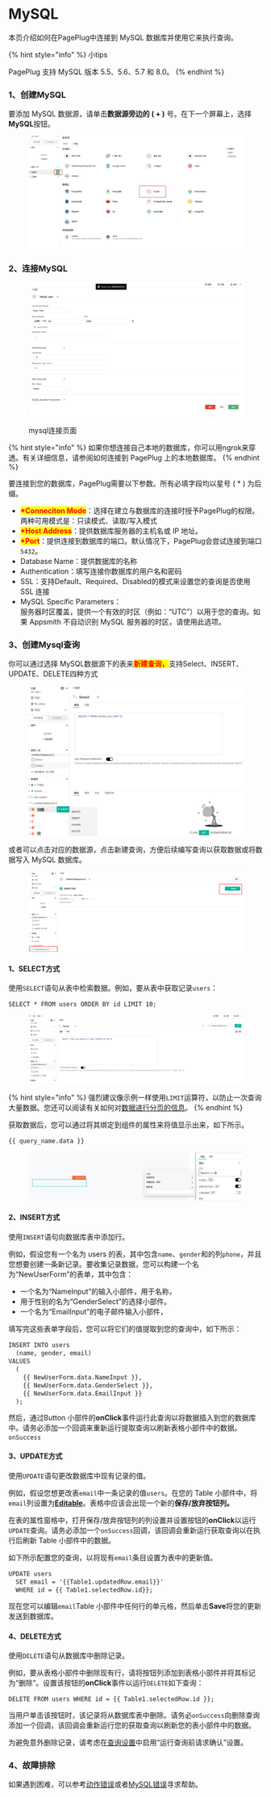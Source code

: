 # MySQL

本页介绍如何在PagePlug中连接到 MySQL 数据库并使用它来执行查询。

{% hint style="info" %}
小tips

PagePlug 支持 MySQL 版本 5.5、5.6、5.7 和 8.0。
{% endhint %}



### 1、创建MySQL

要添加 MySQL 数据源，请单击**数据源旁边的 ( + )** 号。在下一个屏幕上，选择**MySQL**按钮。

<figure><img src="../../../.gitbook/assets/image (38) (1).png" alt=""><figcaption></figcaption></figure>

### 2、连接MySQL

<figure><img src="../../../.gitbook/assets/image (59) (2).png" alt=""><figcaption><p>mysql连接页面</p></figcaption></figure>

{% hint style="info" %}
如果你想连接自己本地的数据库，你可以用ngrok来穿透。有关详细信息，请参阅如何连接到 PagePlug 上的本地数据库。
{% endhint %}

要连接到您的数据库，PagePlug需要以下参数。所有必填字段均以星号 ( \* ) 为后缀。

* <mark style="color:red;">**\*Conneciton Mode**</mark>：选择在建立与数据库的连接时授予PagePlug的权限。两种可用模式是：只读模式、读取/写入模式
* <mark style="color:red;">**\*Host Address**</mark>：提供数据库服务器的主机名或 IP 地址。
* <mark style="color:red;">**\*Port**</mark>：提供连接到数据库的端口。默认情况下，PagePlug会尝试连接到端口`5432`。
* Database Name：提供数据库的名称
* Authentication：填写连接你数据库的用户名和密码
* SSL：支持Default、Required、Disabled的模式来设置您的查询是否使用 SSL 连接
* MySQL Specific Parameters：\
  服务器时区覆盖，提供一个有效的时区（例如：“UTC”）以用于您的查询。如果 Appsmith 不自动识别 MySQL 服务器的时区，请使用此选项。

### 3、创建Mysql查询

你可以通过选择 MySQL数据源下的表来<mark style="color:red;">**新建查询，**</mark>支持Select、INSERT、UPDATE、DELETE四种方式

<figure><img src="../../../.gitbook/assets/image (34) (3).png" alt=""><figcaption></figcaption></figure>

或者可以点击对应的数据源，点击新建查询，方便后续编写查询以获取数据或将数据写入 MySQL 数据库。

<figure><img src="../../../.gitbook/assets/image (4) (4).png" alt=""><figcaption></figcaption></figure>

#### 1、SELECT方式

使用`SELECT`语句从表中检索数据。例如，要从表中获取记录`users`：

```
SELECT * FROM users ORDER BY id LIMIT 10;
```

<figure><img src="../../../.gitbook/assets/image (5) (2) (1).png" alt=""><figcaption></figcaption></figure>

{% hint style="info" %}
强烈建议像示例一样使用`LIMIT`运算符，以防止一次查询大量数据。您还可以阅读有关如何对[数据进行分页的信息](https://docs.appsmith.com/reference/widgets/table#server-side-pagination)。
{% endhint %}

获取数据后，您可以通过将其绑定到组件的属性来将值显示出来，如下所示。

```
{{ query_name.data }}
```

<figure><img src="../../../.gitbook/assets/image (69) (1).png" alt=""><figcaption></figcaption></figure>

#### 2、INSERT方式

使用`INSERT`语句向数据库表中添加行。

例如，假设您有一个名为 users 的表，其中包含`name`、`gender`和的列`phone`，并且您想要创建一条新记录。要收集记录数据，您可以构建一个名为“NewUserForm”的表单，其中包含：

* 一个名为“NameInput”的输入小部件，用于名称，
* 用于性别的名为“GenderSelect”的选择小部件。
* 一个名为“EmailInput”的电子邮件输入小部件，

填写完这些表单字段后，您可以将它们的值提取到您的查询中，如下所示：

```
INSERT INTO users
  (name, gender, email)
VALUES
  (
    {{ NewUserForm.data.NameInput }},
    {{ NewUserForm.data.GenderSelect }},
    {{ NewUserForm.data.EmailInput }}
  );

```

然后，通过Button 小部件的**onClick**事件运行此查询以将数据插入到您的数据库中。请务必添加一个回调来重新运行提取查询以刷新表格小部件中的数据。`onSuccess`

#### 3、UPDATE方式

使用`UPDATE`语句更改数据库中现有记录的值。

例如，假设您想更改表`email`中一条记录的值`users`。在您的 Table 小部件中，将`email`列设置为[**Editable**](https://docs.appsmith.com/reference/widgets/table/inline-editing#editable)。表格中应该会出现一个新的**保存/放弃按钮列。**

在表的属性窗格中，打开保存/放弃按钮列的列设置并设置按钮的**onClick**以运行`UPDATE`查询。请务必添加一个`onSuccess`回调，该回调会重新运行获取查询以在执行后刷新 Table 小部件中的数据。

如下所示配置您的查询，以将现有`email`条目设置为表中的更新值。

```
UPDATE users
  SET email = '{{Table1.updatedRow.email}}'
  WHERE id = {{ Table1.selectedRow.id}};
```

现在您可以编辑`email`Table 小部件中任何行的单元格，然后单击**Save**将您的更新发送到数据库。



#### 4、DELETE方式

使用`DELETE`语句从数据库中删除记录。

例如，要从表格小部件中删除现有行，请将按钮列添加到表格小部件并将其标记为“删除”。设置该按钮的**onClick**事件以运行`DELETE`如下查询：

```
DELETE FROM users WHERE id = {{ Table1.selectedRow.id }};
```

当用户单击该按钮时，该记录将从数据库表中删除。请务必`onSuccess`向删除查询添加一个回调，该回调会重新运行您的获取查询以刷新您的表小部件中的数据。

为避免意外删除记录，请考虑在[查询设置](https://docs.appsmith.com/core-concepts/data-access-and-binding/querying-a-database/query-settings)中启用“运行查询前请求确认”设置。



### 4、故障排除

如果遇到困难，可以参考[动作错误](../../../gu-zhang-pai-chu/dong-zuo-cuo-wu/)或者[MySQL错误](../../../gu-zhang-pai-chu/dong-zuo-cuo-wu/mysql-cuo-wu.md)寻求帮助。
